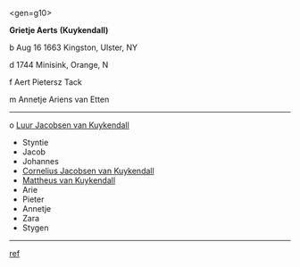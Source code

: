 <gen=g10>

<b>Grietje Aerts</b> <b>(Kuykendall)</b>

b Aug 16 1663 Kingston, Ulster, NY

d 1744 Minisink, Orange, N

f Aert Pietersz Tack

m Annetje Ariens van Etten

<hr>

o [Luur Jacobsen van Kuykendall](leur_van_kuykendall.md)

- Styntie
- Jacob
- Johannes
- [Cornelius Jacobsen van Kuykendall](../g9/cornelius_kuykendall.md)
- [Mattheus van Kuykendall](../g9/mattheus_van_kuykendall.md)
- Arie
- Pieter
- Annetje
- Zara
- Stygen

<hr>

[ref](https://www.geni.com/people/Grietje-Van-Kuykendall/6000000006187352050)

